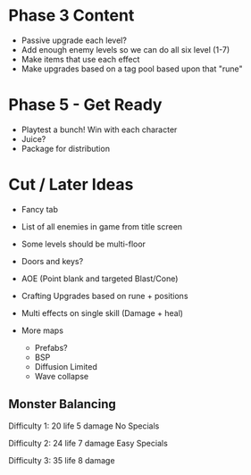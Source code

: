 # Phase 3 Content
- Passive upgrade each level?
- Add enough enemy levels so we can do all six level (1-7)
- Make items that use each effect
- Make upgrades based on a tag pool based upon that "rune"

# Phase 5 - Get Ready
- Playtest a bunch! Win with each character
- Juice?
- Package for distribution



# Cut / Later Ideas
- Fancy tab

- List of all enemies in game from title screen
- Some levels should be multi-floor
- Doors and keys?
- AOE (Point blank and targeted Blast/Cone)
- Crafting Upgrades based on rune + positions
- Multi effects on single skill (Damage + heal)
- More maps
    - Prefabs?
    - BSP
    - Diffusion Limited
    - Wave collapse


## Monster Balancing

Difficulty 1:
20 life
5 damage
No Specials

Difficulty 2:
24 life
7 damage
Easy Specials

Difficulty 3:
35 life
8 damage

